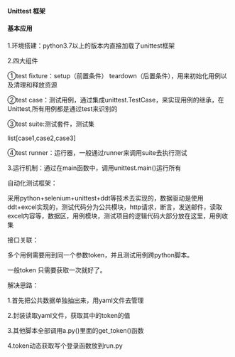 #### Unittest 框架

#### 基本应用

1.环境搭建：python3.7以上的版本内直接加载了unittest框架

2.四大组件

①test fixture：setup（前置条件） teardown（后置条件），用来初始化用例以及清理和释放资源

②test case：测试用例，通过集成unittest.TestCase，来实现用例的继承，在Unittest,所有用例都是通过test来识别的

③test suite:测试套件，测试集

list[case1,case2,case3]

④test runner：运行器，一般通过runner来调用suite去执行测试



3.运行机制：通过在main函数中，调用unittest.main()运行所有





自动化测试框架：

采用python+selenium+unittest+ddt等技术去实现的，数据驱动是使用ddt+excel实现的，测试代码分为公共模块，http请求，断言，发送邮件，读取excel内容等，数据区，用例模块，测试项目的逻辑代码大部分放在这里，用例收集



接口关联：

多个用例需要用到同一个参数token，并且测试用例跨python脚本。

一般token 只需要获取一次就好了。

解决思路：

1.首先把公共数据单独抽出来，用yaml文件去管理

2.封装读取yaml文件，获取其中的token的值

3.其他脚本全部调用a.py()里面的get_token()函数

4.token动态获取写个登录函数放到run.py









